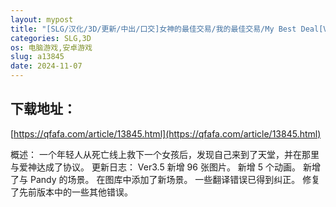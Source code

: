 ```yaml
---
layout: mypost
title: "[SLG/汉化/3D/更新/中出/口交]女神的最佳交易/我的最佳交易/My Best Deal[Ver3.5][PC+安卓/3.30G]"
categories: SLG,3D
os: 电脑游戏,安卓游戏
slug: a13845
date: 2024-11-07
---
```


## 下载地址：

[https://qfafa.com/article/13845.html](https://qfafa.com/article/13845.html)

概述：
一个年轻人从死亡线上救下一个女孩后，发现自己来到了天堂，并在那里与爱神达成了协议。
更新日志：
Ver3.5
新增 96 张图片。
新增 5 个动画。
新增了与 Pandy 的场景。
在图库中添加了新场景。
一些翻译错误已得到纠正。
修复了先前版本中的一些其他错误。